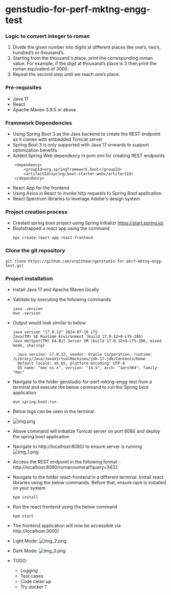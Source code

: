 # genstudio-for-perf-mktng-engg-test

### Logic to convert integer to roman
1. Divide the given number into digits at different places like one’s, two’s, hundred’s or thousand’s.
2. Starting from the thousand's place, print the corresponding roman value. For example, if the digit at thousand’s place is 3 then print the roman equivalent of 3000.
3. Repeat the second step until we reach one’s place.


### Pre-requisites

* Java 17
* React
* Apache Maven 3.9.5 or above

### Framework Dependencies
* Using Spring Boot 3 as the Java backend to create the REST endpoint as it comes with embedded Tomcat server
* Spring Boot 3 is only supported with Java 17 onwards to support optimization benefits
* Added Spring Web dependency in pom.xml for creating REST endpoints
```
    <dependency>
        <groupId>org.springframework.boot</groupId>
        <artifactId>spring-boot-starter-web</artifactId>
    </dependency>
```
* React App for the frontend
* Using Axios in React to invoke http requests to Spring Boot application
* React Spectrum libraries to leverage Adobe's design system


### Project creation process
* Created spring boot project using Spring Initializr https://start.spring.io/
* Bootstrapped a react app using the command
    ```
    npx create-react-app react-frontend
    ```
### Clone the git repository
  ```
  git clone https://github.com/arpithaar/genstudio-for-perf-mktng-engg-test.git
  ```

### Project installation

* Install Java 17 and Apache Maven locally
* Validate by executing the following commands
    ```
  java -version
  mvn -version
  ```
* Output would look similar to below
    ```
    java version "17.0.12" 2024-07-16 LTS
    Java(TM) SE Runtime Environment (build 17.0.12+8-LTS-286)
    Java HotSpot(TM) 64-Bit Server VM (build 17.0.12+8-LTS-286, mixed mode, sharing)
  ```
  ```
    Java version: 17.0.12, vendor: Oracle Corporation, runtime: /Library/Java/JavaVirtualMachines/jdk-17.jdk/Contents/Home
    Default locale: en_US, platform encoding: UTF-8
    OS name: "mac os x", version: "14.5", arch: "aarch64", family: "mac"
    ```

* Navigate to the folder genstudio-for-perf-mktng-engg-test from a terminal and execute the below command to run the Spring boot application
    ```
  mvn spring-boot:run
    ```

* Below logs can be seen in the terminal
* ![img.png](img.png)

* Above command will initialize Tomcat server on port 8080 and deploy the spring boot application
* Navigate to http://localhost:8080/ to ensure server is running
![img_1.png](img_1.png)
* Access the REST endpoint in the following format - http://localhost:8080/romannumeral?query=3432
* Navigate to the folder react-frontend in a different terminal. Install react libraries using the below commands. Before that, ensure npm is installed on your system
  ```
  npm install
  ```
* Run the react frontend using the below command
  ```
  npm start
  ```
* The frontend application will now be accessible via http://localhost:3000/
* Light Mode:
![img_2.png](img_2.png)
* Dark Mode:
![img_3.png](img_3.png)

* TODO:
  * Logging
  * Test cases
  * Code clean up
  * Try docker ?